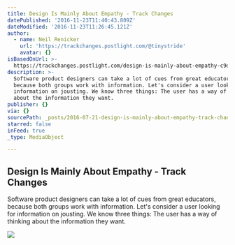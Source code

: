 ```yaml
---
title: Design Is Mainly About Empathy - Track Changes
datePublished: '2016-11-23T11:40:43.809Z'
dateModified: '2016-11-23T11:26:45.121Z'
author:
  - name: Neil Renicker
    url: 'https://trackchanges.postlight.com/@tinystride'
    avatar: {}
isBasedOnUrl: >-
  https://trackchanges.postlight.com/design-is-mainly-about-empathy-c9d51ccb208a#.t95jev3up
description: >-
  Software product designers can take a lot of cues from great educators,
  because both groups work with information. Let's consider a user looking for
  information on jousting. We know three things: The user has a way of thinking
  about the information they want.
publisher: {}
via: {}
sourcePath: _posts/2016-07-21-design-is-mainly-about-empathy-track-changes.md
starred: false
inFeed: true
_type: MediaObject

---
```

<article style=""><h1>Design Is Mainly About Empathy - Track Changes</h1><p>Software product designers can take a lot of cues from great educators, because both groups work with information. Let's consider a user looking for information on jousting. We know three things: The user has a way of thinking about the information they want.</p><img src="https://cdn-images-2.medium.com/max/1200/1*pwlSr2Qq5rcVVTU7SxEAqQ.png" /></article>
